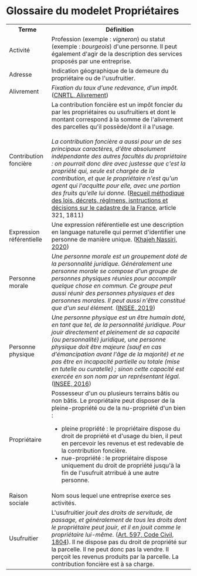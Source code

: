 # Glossaire du modelet Propriétaires

<table>
  <tr>
    <th>Terme</th>
    <th>Définition</th>
  </tr>
  <tr>
    <td>Activité</td>
    <td>Profession (exemple : <i>vigneron</i>) ou statut (exemple : <i>bourgeois</i>) d'une personne. Il peut également d'agir de la description des services proposés par une entreprise.</td>
  </tr>
  <tr>
    <td>Adresse</td>
    <td>Indication géographique de la demeure du propriétaire ou de l'usufruitier.</td>
  </tr>
  <tr>
    <td>Alivrement</td>
    <td><i>Fixation du taux d'une redevance, d'un impôt.</i> (<a href="https://www.cnrtl.fr/definition/dmf/ALIVREMENT">CNRTL, Alivrement</a>)</td>
  </tr>
  <tr>
    <td>Contribution foncière</td>
    <td>
      La contribution foncière est un impôt foncier du par les propriétaires ou usufruitiers et dont le montant correspond à la somme de l'alivrement des parcelles qu'il possède/dont il a l'usage.
    <br>
    <br>
      <i>La contribution foncière a aussi pour un de ses principaux caractères, d'être absolument indépendante des autres facultés du propriétaire : on pourrait donc dire avec justesse que c'est la propriété qui, seule est chargée de la contribution, et que le propriétaire n'est qu'un agent qui l'acquitte pour elle, avec une portion des fruits qu'elle lui donne.</i> (<a href="https://gallica.bnf.fr/ark:/12148/bpt6k96475008.texteImage">Recueil méthodique des lois, décrets, réglmens, isntructions et décisions sur le cadastre de la France</a>, article 321, 1811)
    </td>
  </tr>
  <tr>
    <td>Expression référentielle</td>
    <td>Une expression référentielle est une description en language naturelle qui permet d'identifier une personne de manière unique. (<a href="https://hal.science/hal-03191525/document">Khajeh Nassiri, 2020</a>)</td>
  </tr>
  <tr>
    <td>Personne morale</td>
    <td><i>Une personne morale est un groupement doté de la personnalité juridique. Généralement une personne morale se compose d'un groupe de personnes physiques réunies pour accomplir quelque chose en commun. Ce groupe peut aussi réunir des personnes physiques et des personnes morales. Il peut aussi n'être constitué que d'un seul élément.</i> (<a href="https://www.insee.fr/fr/metadonnees/definition/c1251">INSEE, 2019</a>)</td>
  </tr>
  <tr>
    <td>Personne physique</td>
    <td><i>Une personne physique est un être humain doté, en tant que tel, de la personnalité juridique. Pour jouir directement et pleinement de sa capacité (ou personnalité) juridique, une personne physique doit être majeure (sauf en cas d'émancipation avant l'âge de la majorité) et ne pas être en incapacité partielle ou totale (mise en tutelle ou curatelle)  ; sinon cette capacité est exercée en son nom par un représentant légal.</i> (<a href="https://www.insee.fr/fr/metadonnees/definition/c1558">INSEE, 2016</a>)</td>
  </tr>
  <tr>
    <td>Propriétaire</td>
    <td>Possesseur d'un ou plusieurs terrains bâtis ou non bâtis. Le propriétaire peut disposer de la pleine-propriété ou de la nu-propriété d'un bien : 
      <ul>
        <li>pleine propriété : le propriétaire dispose du droit de propriété et d'usage du bien, il peut en percevoir les revenus et est redevable de la contribution foncière.</li>
        <li>nue-propriété : le propriétaire dispose uniquement du droit de propriété jusqu'à la fin de l'usufruit atrribué à une autre personne.</li>
      </ul>
    </td>
  </tr>
  <tr>
    <td>Raison sociale</td>
    <td>Nom sous lequel une entreprise exerce ses activités.</td>
  </tr>
  <tr>
    <td>Usufruitier</td>
    <td>L'usufruitier <i>jouit des droits de servitude, de passage, et généralement de tous les droits dont le propriétaire peut jouir, et il en jouit comme le propriétaire lui-même.</i> (<a href="https://www.legifrance.gouv.fr/codes/section_lc/LEGITEXT000006070721/LEGISCTA000006150117/">Art. 597, Code Civil, 1804</a>). Il ne dispose pas du droit de propriété sur la parcelle. Il ne peut donc pas la vendre. Il perçoit les revenus produits par la parcelle. La contribution foncière est à sa charge.
    </td>
  </tr>
</table>